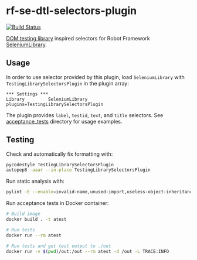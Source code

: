 # rf-se-dtl-selectors-plugin

[![Build Status](https://travis-ci.org/kangasta/rf-se-dtl-selectors-plugin.svg?branch=main)](https://travis-ci.org/kangasta/rf-se-dtl-selectors-plugin)

[DOM testing library](https://testing-library.com/) inspired selectors for Robot Framework [SeleniumLibrary](https://robotframework.org/SeleniumLibrary/).

## Usage

In order to use selector provided by this plugin, load `SeleniumLibrary` with `TestingLibrarySelectorsPlugin` in the plugin array:

```robot
*** Settings ***
Library         SeleniumLibrary    plugins=TestingLibrarySelectorsPlugin
```

The plugin provides `label`, `testid`, `text`, and `title` selectors. See [acceptance_tests](./acceptance_tests) directory for usage examples.

## Testing

Check and automatically fix formatting with:

```bash
pycodestyle TestingLibrarySelectorsPlugin
autopep8 -aaar --in-place TestingLibrarySelectorsPlugin
```

Run static analysis with:

```bash
pylint -E --enable=invalid-name,unused-import,useless-object-inheritance TestingLibrarySelectorsPlugin
```

Run acceptance tests in Docker container:

```bash
# Build image
docker build . -t atest

# Run tests
docker run --rm atest

# Run tests and get test output to ./out
docker run -v $(pwd)/out:/out --rm atest -d /out -L TRACE:INFO
```
